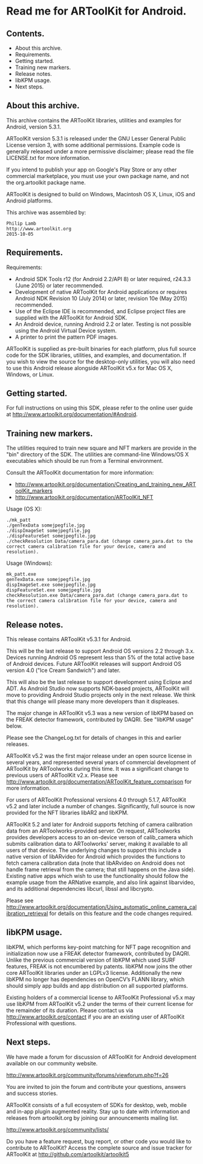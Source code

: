 Read me for ARToolKit for Android.
==================================


## Contents.

- About this archive.
- Requirements.
- Getting started.
- Training new markers.
- Release notes.
- libKPM usage.
- Next steps.


## About this archive.

This archive contains the ARToolKit libraries, utilities and examples for Android, version 5.3.1.

ARToolKit version 5.3.1 is released under the GNU Lesser General Public License version 3, with some additional permissions. Example code is generally released under a more permissive disclaimer; please read the file LICENSE.txt for more information.

If you intend to publish your app on Google's Play Store or any other commercial marketplace, you must use your own package name, and not the org.artoolkit package name.

ARToolKit is designed to build on Windows, Macintosh OS X, Linux, iOS and Android platforms.

This archive was assembled by:

    Philip Lamb
    http://www.artoolkit.org
    2015-10-05


## Requirements.

Requirements:

- Android SDK Tools r12 (for Android 2.2/API 8) or later required, r24.3.3 (June 2015) or later recommended.
- Development of native ARToolKit for Android applications or requires Android NDK Revision 10 (July 2014) or later, revision 10e (May 2015) recommended.
- Use of the Eclipse IDE is recommended, and Eclipse project files are supplied with the ARToolKit for Android SDK.
- An Android device, running Android 2.2 or later. Testing is not possible using the Android Virtual Device system.
- A printer to print the pattern PDF images.

ARToolKit is supplied as pre-built binaries for each platform, plus full source code for the SDK libraries, utilities, and examples, and documentation. If you wish to view the source for the desktop-only utilities, you will also need to use this Android release alongside ARToolKit v5.x for Mac OS X, Windows, or Linux.


## Getting started.

For full instructions on using this SDK, please refer to the online user guide at http://www.artoolkit.org/documentation/#Android.


## Training new markers.

The utilities required to train new square and NFT markers are provide in the "bin" directory of the SDK. The utilities are command-line Windows/OS X executables which should be run from a Terminal environment.

Consult the ARToolKit documentation for more information:

- http://www.artoolkit.org/documentation/Creating_and_training_new_ARToolKit_markers
- http://www.artoolkit.org/documentation/ARToolKit_NFT

Usage (OS X):

    ./mk_patt
	./genTexData somejpegfile.jpg
	./dispImageSet somejpegfile.jpg
	./dispFeatureSet somejpegfile.jpg
	./checkResolution Data/camera_para.dat (change camera_para.dat to the correct camera calibration file for your device, camera and resolution).

Usage (Windows):

    mk_patt.exe
	genTexData.exe somejpegfile.jpg
	dispImageSet.exe somejpegfile.jpg
	dispFeatureSet.exe somejpegfile.jpg
	checkResolution.exe Data/camera_para.dat (change camera_para.dat to the correct camera calibration file for your device, camera and resolution).


## Release notes.

This release contains ARToolKit v5.3.1 for Android.

This will be the last release to support Android OS versions 2.2 through 3.x. Devices running Android OS represent less than 5% of the total active base of Android devices. Future ARToolKit releases will support Android OS version 4.0 ("Ice Cream Sandwich") and later.

This will also be the last release to support development using Eclipse and ADT. As Android Studio now supports NDK-based projects, ARToolKit will move to providing Android Studio projects only in the next release. We think that this change will please many more developers than it displeases.

The major change in ARToolKit v5.3 was a new version of libKPM based on the FREAK detector framework, contributed by DAQRI. See "libKPM usage" below.

Please see the ChangeLog.txt for details of changes in this and earlier releases.

ARToolKit v5.2 was the first major release under an open source license in several years, and represented several years of commercial development of ARToolKit by ARToolworks during this time. It was a significant change to previous users of ARToolKit v2.x. Please see http://www.artoolkit.org/documentation/ARToolKit_feature_comparison for more information.

For users of ARToolKit Professional versions 4.0 through 5.1.7, ARToolKit v5.2 and later include a number of changes. Significantly, full source is now provided for the NFT libraries libAR2 and libKPM.

ARToolKit 5.2 and later for Android supports fetching of camera calibration data from an ARToolworks-provided server. On request, ARToolworks provides developers access to an on-device verson of calib_camera which submits calibration data to ARToolworks' server, making it available to all users of that device. The underlying changes to support this include a native version of libARvideo for Android which provides the functions to fetch camera calibration data (note that libARvideo on Android does not handle frame retrieval from the camera; that still happens on the Java side). Existing native apps which wish to use the functionality should follow the example usage from the ARNative example, and also link against libarvideo, and its additional dependencies libcurl, libssl and libcrypto.

Please see http://www.artoolkit.org/documentation/Using_automatic_online_camera_calibration_retrieval for details on this feature and the code changes required.


## libKPM usage.

libKPM, which performs key-point matching for NFT page recognition and initialization now use a FREAK detector framework, contributed by DAQRI. Unlike the previous commercial version of libKPM which used SURF features, FREAK is not encumbered by patents. libKPM now joins the other core ARToolKit libraries under an LGPLv3 license. Additionally the new libKPM no longer has dependencies on OpenCV’s FLANN library, which should simply app builds and app distribution on all supported platforms.

Existing holders of a commercial license to ARToolKit Professional v5.x may use libKPM from ARToolKit v5.2 under the terms of their current license for the remainder of its duration. Please contact us via http://www.artoolkit.org/contact if you are an existing user of ARToolKit Professional with questions.


## Next steps.

We have made a forum for discussion of ARToolKit for Android development available on our community website.

http://www.artoolkit.org/community/forums/viewforum.php?f=26

You are invited to join the forum and contribute your questions, answers and success stories.

ARToolKit consists of a full ecosystem of SDKs for desktop, web, mobile and in-app plugin augmented reality. Stay up to date with information and releases from artoolkit.org by joining our announcements mailing list.

http://www.artoolkit.org/community/lists/


Do you have a feature request, bug report, or other code you would like to contribute to ARToolKit? Access the complete source and issue tracker for ARToolKit at http://github.com/artoolkit/artoolkit5

